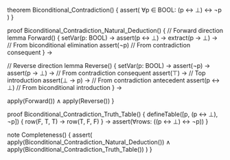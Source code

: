 theorem Biconditional_Contradiction() {
  assert(
    ∀p ∈ BOOL: (p ↔ ⊥) ↔ ¬p
  )
}

proof Biconditional_Contradiction_Natural_Deduction() {
  // Forward direction
  lemma Forward() {
    setVar(p: BOOL) →
    assert(p ↔ ⊥) →
    extract(p → ⊥) →  // From biconditional elimination
    assert(¬p)  // From contradiction consequent
  } →

  // Reverse direction
  lemma Reverse() {
    setVar(p: BOOL) →
    assert(¬p) →
    assert(p → ⊥) →  // From contradiction consequent
    assert(⊤) →  // Top introduction
    assert(⊥ → p) →  // From contradiction antecedent
    assert(p ↔ ⊥)  // From biconditional introduction
  } →

  apply(Forward()) ∧ apply(Reverse())
}

proof Biconditional_Contradiction_Truth_Table() {
  defineTable([p, (p ↔ ⊥), ¬p]) {
    row(F, T, T) →
    row(T, F, F)
  } →
  assert(∀rows: ((p ↔ ⊥) ↔ ¬p))
}

note Completeness() {
  assert(
    apply(Biconditional_Contradiction_Natural_Deduction()) ∧
    apply(Biconditional_Contradiction_Truth_Table())
  )
}